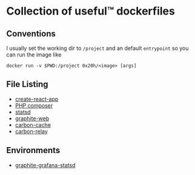 # Collection of useful™ dockerfiles

## Conventions

I usually set the working dir to `/project` and an default `entrypoint` so you can run the image like

```
docker run -v $PWD:/project 0x20h/<image> [args]
```

## File Listing

- [create-react-app](create-react-app/README.md)
- [PHP composer](composer/README.md)
- [statsd](statsd/README.md)
- [graphite-web](graphite/graphite-web/README.md)
- [carbon-cache](graphite/carbon-cache/README.md)
- [carbon-relay](graphite/carbon-relay/README.md)

## Environments

- [graphite-grafana-statsd](graphite/docker-compose.yml)

